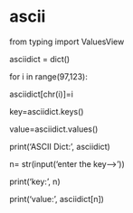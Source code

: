 # ascii
from typing import ValuesView

asciidict = dict()

for i in range(97,123):

asciidict[chr(i)]=i

key=asciidict.keys()

value=asciidict.values()

print(‘ASCII Dict:’, asciidict)

n= str(input(‘enter the key—>’))

print(‘key:’, n)

print(‘value:’, asciidict[n])
